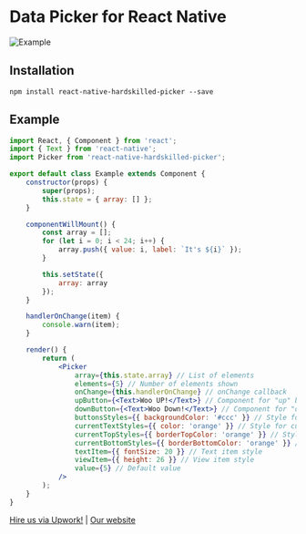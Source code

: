 # Data Picker for React Native

![Example](https://media.giphy.com/media/xUNd9ZX5sD8XxTu0Vi/giphy.gif)

## Installation
`npm install react-native-hardskilled-picker --save`

## Example
```jsx
import React, { Component } from 'react';
import { Text } from 'react-native';
import Picker from 'react-native-hardskilled-picker';

export default class Example extends Component {
    constructor(props) {
        super(props);
        this.state = { array: [] };
    }

    componentWillMount() {
        const array = [];
        for (let i = 0; i < 24; i++) {
            array.push({ value: i, label: `It's ${i}` });
        }

        this.setState({
            array: array
        });
    }

    handlerOnChange(item) {
        console.warn(item);
    }

    render() {
        return (
            <Picker
                array={this.state.array} // List of elements
                elements={5} // Number of elements shown
                onChange={this.handlerOnChange} // onChange callback
                upButton={<Text>Woo UP!</Text>} // Component for "up" button
                downButton={<Text>Woo Down!</Text>} // Component for "down" button
                buttonsStyles={{ backgroundColor: '#ccc' }} // Style for button
                currentTextStyles={{ color: 'orange' }} // Style for current element
                currentTopStyles={{ borderTopColor: 'orange' }} // Style for top border
                currentBottomStyles={{ borderBottomColor: 'orange' }} // Style for bottom border
                textItem={{ fontSize: 20 }} // Text item style
                viewItem={{ height: 26 }} // View item style
                value={5} // Default value
            />
        );
    }
}
```

[Hire us via Upwork!](https://www.upwork.com/o/companies/_~01b5cde52d5f4ead84/) | [Our website](https://hardskilled.com)
